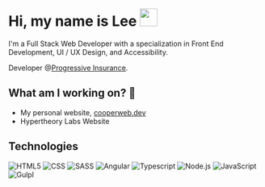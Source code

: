 # Hi, my name is Lee <img src="https://c.tenor.com/SNL9_xhZl9oAAAAj/waving-hand-joypixels.gif" width="35" height="35" />

I'm a Full Stack Web Developer with a specialization in Front End Development, UI / UX Design, and Accessibility.

Developer @[Progressive Insurance](https://www.progressive.com/).

## What am I working on? 🔭
- My personal website, [cooperweb.dev](https://www.cooperweb.dev/)
- Hypertheory Labs Website

## Technologies
![HTML5](https://img.shields.io/badge/html5-%23E34F26.svg?style=for-the-badge&logo=html5&logoColor=white)
![CSS](https://img.shields.io/badge/css3-%231572B6.svg?style=for-the-badge&logo=css3&logoColor=white)
![SASS](https://img.shields.io/badge/sass-%23CC6699.svg?style=for-the-badge&logo=sass&logoColor=white)
![Angular](https://img.shields.io/badge/angular-%23DD0031.svg?style=for-the-badge&logo=angular&logoColor=white)
![Typescript](https://img.shields.io/badge/typescript-%233178C6.svg?style=for-the-badge&logo=typescript&logoColor=white)
![Node.js](https://img.shields.io/badge/Node.js-%23339933.svg?style=for-the-badge&logo=Node.js&logoColor=white)
![JavaScript](https://img.shields.io/badge/JavaScript-%23F7DF1E.svg?style=for-the-badge&logo=JavaScript&logoColor=black)
![Gulpl](https://img.shields.io/badge/gulp-%23CF4647.svg?style=for-the-badge&logo=gulp&logoColor=white)
